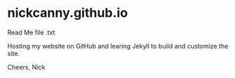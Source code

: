 # nickcanny.github.io
Read Me file .txt

Hosting my website on GitHub and learing Jekyll to build and customize the site.

Cheers,
Nick
